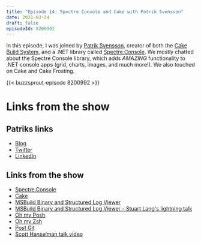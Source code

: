 ```yaml
---
title: "Episode 14: Spectre Console and Cake with Patrik Svensson"
date: 2021-03-24
draft: false
episodeId: 8200992
---
```


In this episode, I was joined by [Patrik Svensson](https://twitter.com/firstdrafthell), creator of both the [Cake Build System](https://cakebuild.net/), and a .NET library called [Spectre.Console](https://spectresystems.github.io/spectre.console/). We mostly chatted about the Spectre Console library, which adds _AMAZING_ functionality to .NET console apps (grid, charts, images, and much more!). We also touched on Cake and Cake Frosting.

{{< buzzsprout-episode 8200992 >}}

# Links from the show

## Patriks links

* [Blog](https://patriksvensson.se/)
* [Twitter](https://twitter.com/firstdrafthell)
* [LinkedIn](https://www.linkedin.com/in/psvensson82/)

## Links from the show

* [Spectre.Console](https://spectresystems.github.io/spectre.console/)
* [Cake](https://cakebuild.net/)
* [MSBuild Binary and Structured Log Viewer](https://msbuildlog.com/)
* [MSBuild Binary and Structured Log Viewer - Stuart Lang's lightning talk](https://www.youtube.com/watch?v=vXJ1y_iPEWA)
* [Oh my Posh](https://ohmyposh.dev/docs/)
* [Oh my Zsh](https://ohmyz.sh/)
* [Post Git](https://github.com/dahlbyk/posh-git)
* [Scott Hanselman talk video](https://www.dotnetoxford.com/posts/2020-09-wsl-with-scott-hanselman)
